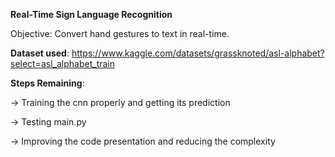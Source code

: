 **Real-Time Sign Language Recognition**

Objective: Convert hand gestures to text in real-time.


**Dataset used**: https://www.kaggle.com/datasets/grassknoted/asl-alphabet?select=asl_alphabet_train 

**Steps Remaining**: 

-> Training the cnn properly and getting its prediction

-> Testing main.py 

-> Improving the code presentation and reducing the complexity 